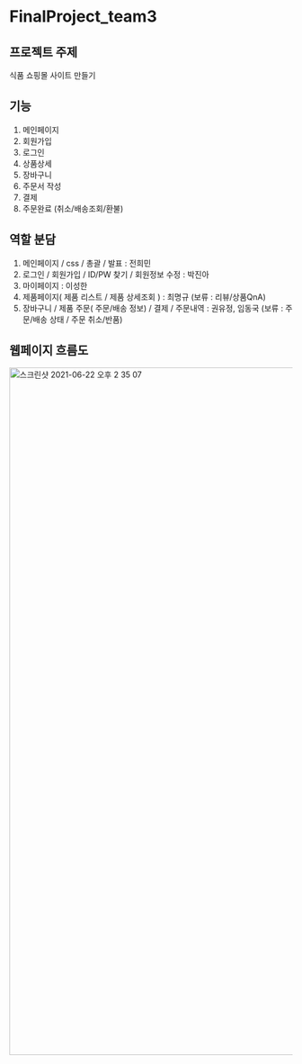 # FinalProject_team3
## 프로젝트 주제
식품 쇼핑몰 사이트 만들기 

## 기능
1. 메인페이지
2. 회원가입
3. 로그인
4. 상품상세
5. 장바구니
6. 주문서 작성
7. 결제
8. 주문완료 (취소/배송조회/환불)

## 역할 분담
1. 메인페이지 / css / 총괄 / 발표 : 전희민
2. 로그인 / 회원가입 / ID/PW 찾기 / 회원정보 수정 : 박진아
3. 마이페이지 : 이성한
4. 제품페이지( 제품 리스트 / 제품 상세조회 ) : 최명규
     (보류 : 리뷰/상품QnA) 
5. 장바구니 / 제품 주문( 주문/배송 정보) / 결제 / 주문내역 : 권유정, 임동국
     (보류 : 주문/배송 상태 / 주문 취소/반품)

## 웹페이지 흐름도
<img width="1222" alt="스크린샷 2021-06-22 오후 2 35 07" src="https://user-images.githubusercontent.com/86212850/122869320-0d1c9000-d367-11eb-92e3-df5839ce6f3c.png">
